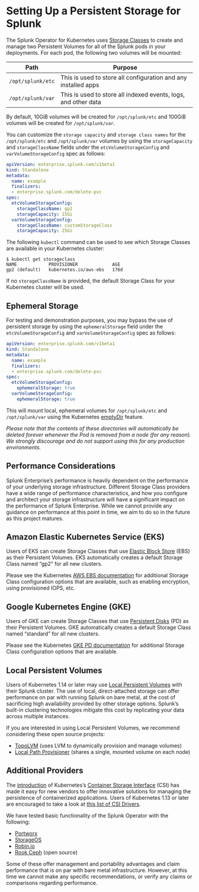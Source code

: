 # Setting Up a Persistent Storage for Splunk

The Splunk Operator for Kubernetes uses
[Storage Classes](https://kubernetes.io/docs/concepts/storage/storage-classes/)
to create and manage two Persistent Volumes for all of the Splunk pods in your
deployments. For each pod, the following two volumes will be mounted:

| Path            | Purpose                                                        |
| --------------- | -------------------------------------------------------------- |
| `/opt/splunk/etc` | This is used to store all configuration and any installed apps |
| `/opt/splunk/var` | This is used to store all indexed events, logs, and other data |

By default, 10GiB volumes will be created for `/opt/splunk/etc` and 100GiB
volumes will be created for `/opt/splunk/var`. 

You can customize the `storage capacity` and `storage class names` for the `/opt/splunk/etc`
and `/opt/splunk/var` volumes by using the `storageCapacity` and `storageClassName` fields
under the `etcVolumeStorageConfig` and `varVolumeStorageConfig` spec as follows:

```yaml
apiVersion: enterprise.splunk.com/v1beta1
kind: Standalone
metadata:
  name: example
  finalizers:
  - enterprise.splunk.com/delete-pvc
spec:
  etcVolumeStorageConfig:
    storageClassName: gp2
    storageCapacity: 15Gi
  varVolumeStorageConfig:
    storageClassName: customStorageClass
    storageCapacity: 25Gi
```
The following `kubectl` command can be used to see which Storage Classes are available in
your Kubernetes cluster:

```
$ kubectl get storageclass
NAME            PROVISIONER             AGE
gp2 (default)   kubernetes.io/aws-ebs   176d
```

If no `storageClassName` is provided, the default Storage Class for your
Kubernetes cluster will be used.


## Ephemeral Storage

For testing and demonstration purposes, you may bypass the use of persistent
storage by using the `ephemeralStorage` field under the `etcVolumeStorageConfig`
and `varVolumeStorageConfig` spec as follows:

```yaml
apiVersion: enterprise.splunk.com/v1beta1
kind: Standalone
metadata:
  name: example
  finalizers:
  - enterprise.splunk.com/delete-pvc
spec:
  etcVolumeStorageConfig:
    ephemeralStorage: true
  varVolumeStorageConfig:
    ephemeralStorage: true
```

This will mount local, ephemeral volumes for `/opt/splunk/etc` and
`/opt/splunk/var` using the Kubernetes
[emptyDir](https://kubernetes.io/docs/concepts/storage/volumes/#emptydir) feature.

*Please note that the contents of these directories will automatically be deleted
forever whenever the Pod is removed from a node (for any reason). We strongly
discourage and do not support using this for any production environments.*


## Performance Considerations

Splunk Enterprise’s performance is heavily dependent on the performance of your
underlying storage infrastructure. Different Storage Class providers have a
wide range of performance characteristics, and how you configure and architect
your storage infrastructure will have a significant impact on the performance
of Splunk Enterprise. While we cannot provide any guidance on performance at this
point in time, we aim to do so in the future as this project matures.


## Amazon Elastic Kubernetes Service (EKS)

Users of EKS can create Storage Classes that use
[Elastic Block Store](https://aws.amazon.com/ebs/) (EBS) as their
Persistent Volumes. EKS automatically creates a default Storage Class
named “gp2” for all new clusters. 

Please see the Kubernetes
[AWS EBS documentation](https://kubernetes.io/docs/concepts/storage/storage-classes/#aws-ebs)
for additional Storage Class configuration options that are available,
such as enabling encryption, using provisioned IOPS, etc.


## Google Kubernetes Engine (GKE)

Users of GKE can create Storage Classes that use
[Persistent Disks](https://cloud.google.com/persistent-disk/) (PD)
as their Persistent Volumes. GKE automatically creates a default
Storage Class named “standard” for all new clusters. 

Please see the Kubernetes
[GKE PD documentation](https://kubernetes.io/docs/concepts/storage/storage-classes/#gce-pd)
for additional Storage Class configuration options that are available.


## Local Persistent Volumes

Users of Kubernetes 1.14 or later may use
[Local Persistent Volumes](https://kubernetes.io/blog/2019/04/04/kubernetes-1.14-local-persistent-volumes-ga/)
with their Splunk cluster. The use of local, direct-attached storage can offer
performance on par with running Splunk on bare metal, at the cost of
sacrificing high availability provided by other storage options. Splunk’s
built-in clustering technologies mitigate this cost by replicating your
data across multiple instances.

If you are interested in using Local Persistent Volumes, we recommend
considering these open source projects:

* [TopoLVM](https://blog.kintone.io/entry/topolvm) (uses LVM to dynamically provision and manage volumes)
* [Local Path Provisioner](https://github.com/rancher/local-path-provisioner) (shares a single, mounted volume on each node)


## Additional Providers

The [introduction](https://kubernetes.io/blog/2018/01/introducing-container-storage-interface/)
of Kubernetes’s [Container Storage Interface](https://kubernetes.io/blog/2019/01/15/container-storage-interface-ga/) (CSI)
has made it easy for new vendors to offer innovative solutions for managing
the persistence of containerized applications. Users of Kubernetes 1.13 or
later are encouraged to take a look at
[this list of CSI Drivers](https://kubernetes-csi.github.io/docs/drivers.html).

We have tested basic functionality of the Splunk Operator with the following:

* [Portworx](https://portworx.com/)
* [StorageOS](https://storageos.com/)
* [Robin.io](https://robin.io/)
* [Rook Ceph](https://www.rook.io/) (open source)

Some of these offer management and portability advantages and claim
performance that is on par with bare metal infrastructure. However, at this
time we cannot make any specific recommendations, or verify any claims or
comparisons regarding performance.
